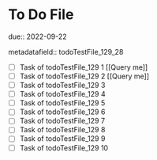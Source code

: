 # To Do File

due:: 2022-09-22

metadatafield:: todoTestFile_129_28

- [ ] Task of todoTestFile_129 1 [[Query me]]
- [ ] Task of todoTestFile_129 2 [[Query me]]
- [ ] Task of todoTestFile_129 3
- [ ] Task of todoTestFile_129 4
- [ ] Task of todoTestFile_129 5
- [ ] Task of todoTestFile_129 6
- [ ] Task of todoTestFile_129 7
- [ ] Task of todoTestFile_129 8
- [ ] Task of todoTestFile_129 9
- [ ] Task of todoTestFile_129 10